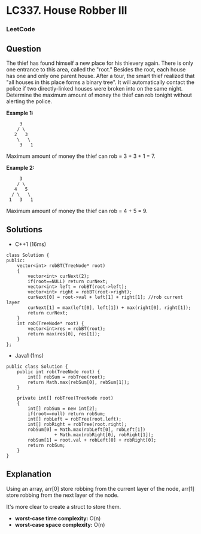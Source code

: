 # LC337. House Robber III

### LeetCode

## Question

The thief has found himself a new place for his thievery again. There is only one entrance to this area, called the "root." Besides the root, each house has one and only one parent house. After a tour, the smart thief realized that "all houses in this place forms a binary tree". It will automatically contact the police if two directly-linked houses were broken into on the same night.
Determine the maximum amount of money the thief can rob tonight without alerting the police.

**Example 1:**

```
     3
    / \
   2   3
    \   \ 
     3   1
```

Maximum amount of money the thief can rob = 3 + 3 + 1 = 7.

**Example 2:**

```
     3
    / \
   4   5
  / \   \ 
 1   3   1
```

Maximum amount of money the thief can rob = 4 + 5 = 9.

## Solutions

* C++1 (16ms)
```
class Solution {
public:
    vector<int> robBT(TreeNode* root)
    {
        vector<int> curNext(2);
        if(root==NULL) return curNext;
        vector<int> left = robBT(root->left);
        vector<int> right = robBT(root->right);
        curNext[0] = root->val + left[1] + right[1]; //rob current layer
        curNext[1] = max(left[0], left[1]) + max(right[0], right[1]);
        return curNext;
    }
    int rob(TreeNode* root) {
        vector<int>res = robBT(root);
        return max(res[0], res[1]);
    }
};
```

* Java1 (1ms)
```
public class Solution {
    public int rob(TreeNode root) {
        int[] rebSum = robTree(root);
        return Math.max(rebSum[0], rebSum[1]);
    }
    
    private int[] robTree(TreeNode root)
    {
        int[] robSum = new int[2];
        if(root==null) return robSum;
        int[] robLeft = robTree(root.left);
        int[] robRight = robTree(root.right);
        robSum[0] = Math.max(robLeft[0], robLeft[1]) 
                  + Math.max(robRight[0], robRight[1]);
        robSum[1] = root.val + robLeft[0] + robRight[0];
        return robSum;
    }
}
```

## Explanation

Using an array, arr[0] store robbing from the current layer of the node, arr[1] store robbing from the next layer of the node. 

It's more clear to create a struct to store them.

* **worst-case time complexity:** O(n)
* **worst-case space complexity:** O(n)